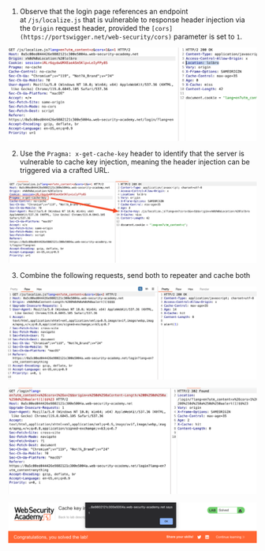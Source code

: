 
1. Observe that the login page references an endpoint at `/js/localize.js` that is vulnerable to response header injection via the `Origin` request header, provided the `[cors](https://portswigger.net/web-security/cors)` parameter is set to `1`.

![](/static/img/Pasted_image_20231118103255.png)

2. Use the `Pragma: x-get-cache-key` header to identify that the server is vulnerable to cache key injection, meaning the header injection can be triggered via a crafted URL.

![](/static/img/Pasted_image_20231118103401.png)

3. Combine the following requests, send both to repeater and cache both

![](/static/img/Pasted_image_20231118103451.png)

![](/static/img/Pasted_image_20231118103459.png)


![](/static/img/Pasted_image_20231118102953.png)